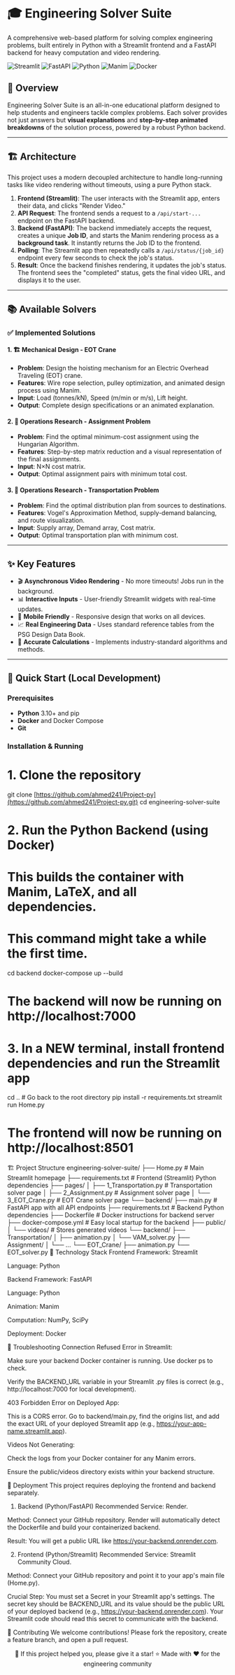 # 🎓 Engineering Solver Suite

A comprehensive web-based platform for solving complex engineering problems, built entirely in Python with a Streamlit frontend and a FastAPI backend for heavy computation and video rendering.

![Streamlit](https://img.shields.io/badge/Streamlit-1.33-ff69b4)
![FastAPI](https://img.shields.io/badge/FastAPI-0.110-teal)
![Python](https://img.shields.io/badge/Python-3.10+-green)
![Manim](https://img.shields.io/badge/Manim-0.18-blueviolet)
![Docker](https://img.shields.io/badge/Docker-20-blue)

## 🌟 Overview

Engineering Solver Suite is an all-in-one educational platform designed to help students and engineers tackle complex problems. Each solver provides not just answers but **visual explanations** and **step-by-step animated breakdowns** of the solution process, powered by a robust Python backend.

---

## 🏗️ Architecture

This project uses a modern decoupled architecture to handle long-running tasks like video rendering without timeouts, using a pure Python stack.

1.  **Frontend (Streamlit)**: The user interacts with the Streamlit app, enters their data, and clicks "Render Video."
2.  **API Request**: The frontend sends a request to a `/api/start-...` endpoint on the FastAPI backend.
3.  **Backend (FastAPI)**: The backend immediately accepts the request, creates a unique **Job ID**, and starts the Manim rendering process as a **background task**. It instantly returns the Job ID to the frontend.
4.  **Polling**: The Streamlit app then repeatedly calls a `/api/status/{job_id}` endpoint every few seconds to check the job's status.
5.  **Result**: Once the backend finishes rendering, it updates the job's status. The frontend sees the "completed" status, gets the final video URL, and displays it to the user.



---

## 📚 Available Solvers

### ✅ Implemented Solutions

#### 1. 🏗️ **Mechanical Design - EOT Crane**
- **Problem**: Design the hoisting mechanism for an Electric Overhead Traveling (EOT) crane.
- **Features**: Wire rope selection, pulley optimization, and animated design process using Manim.
- **Input**: Load (tonnes/kN), Speed (m/min or m/s), Lift height.
- **Output**: Complete design specifications or an animated explanation.

#### 2. 🎯 **Operations Research - Assignment Problem**
- **Problem**: Find the optimal minimum-cost assignment using the Hungarian Algorithm.
- **Features**: Step-by-step matrix reduction and a visual representation of the final assignments.
- **Input**: N×N cost matrix.
- **Output**: Optimal assignment pairs with minimum total cost.

#### 3. 🚚 **Operations Research - Transportation Problem**
- **Problem**: Find the optimal distribution plan from sources to destinations.
- **Features**: Vogel's Approximation Method, supply-demand balancing, and route visualization.
- **Input**: Supply array, Demand array, Cost matrix.
- **Output**: Optimal transportation plan with minimum cost.

---

## ✨ Key Features

- 🎬 **Asynchronous Video Rendering** - No more timeouts! Jobs run in the background.
- 📊 **Interactive Inputs** - User-friendly Streamlit widgets with real-time updates.
- 📱 **Mobile Friendly** - Responsive design that works on all devices.
- 📈 **Real Engineering Data** - Uses standard reference tables from the PSG Design Data Book.
- 🧮 **Accurate Calculations** - Implements industry-standard algorithms and methods.

---

## 🚀 Quick Start (Local Development)

### Prerequisites

- **Python** 3.10+ and pip
- **Docker** and Docker Compose
- **Git**

### Installation & Running


# 1. Clone the repository
git clone [https://github.com/ahmed241/Project-py](https://github.com/ahmed241/Project-py.git)
cd engineering-solver-suite

# 2. Run the Python Backend (using Docker)
# This builds the container with Manim, LaTeX, and all dependencies.
# This command might take a while the first time.
cd backend
docker-compose up --build
# The backend will now be running on http://localhost:7000

# 3. In a NEW terminal, install frontend dependencies and run the Streamlit app
cd .. # Go back to the root directory
pip install -r requirements.txt
streamlit run Home.py
# The frontend will now be running on http://localhost:8501
🏗️ Project Structure
engineering-solver-suite/
├── Home.py                       # Main Streamlit homepage
├── requirements.txt              # Frontend (Streamlit) Python dependencies
├── pages/
│   ├── 1_Transportation.py       # Transportation solver page
│   ├── 2_Assignment.py           # Assignment solver page
│   └── 3_EOT_Crane.py            # EOT Crane solver page
└── backend/
    ├── main.py                   # FastAPI app with all API endpoints
    ├── requirements.txt          # Backend Python dependencies
    ├── Dockerfile                # Docker instructions for backend server
    ├── docker-compose.yml        # Easy local startup for the backend
    ├── public/
    │   └── videos/               # Stores generated videos
    └── backend/
        ├── Transportation/
        │   ├── animation.py
        │   └── VAM_solver.py
        ├── Assignment/
        │   └── ...
        └── EOT_Crane/
            ├── animation.py
            └── EOT_solver.py
🎯 Technology Stack
Frontend
Framework: Streamlit

Language: Python

Backend
Framework: FastAPI

Language: Python

Animation: Manim

Computation: NumPy, SciPy

Deployment: Docker

🐛 Troubleshooting
Connection Refused Error in Streamlit:

Make sure your backend Docker container is running. Use docker ps to check.

Verify the BACKEND_URL variable in your Streamlit .py files is correct (e.g., http://localhost:7000 for local development).

403 Forbidden Error on Deployed App:

This is a CORS error. Go to backend/main.py, find the origins list, and add the exact URL of your deployed Streamlit app (e.g., https://your-app-name.streamlit.app).

Videos Not Generating:

Check the logs from your Docker container for any Manim errors.

Ensure the public/videos directory exists within your backend structure.

🚀 Deployment
This project requires deploying the frontend and backend separately.

1. Backend (Python/FastAPI)
Recommended Service: Render.

Method: Connect your GitHub repository. Render will automatically detect the Dockerfile and build your containerized backend.

Result: You will get a public URL like https://your-backend.onrender.com.

2. Frontend (Python/Streamlit)
Recommended Service: Streamlit Community Cloud.

Method: Connect your GitHub repository and point it to your app's main file (Home.py).

Crucial Step: You must set a Secret in your Streamlit app's settings. The secret key should be BACKEND_URL and its value should be the public URL of your deployed backend (e.g., https://your-backend.onrender.com). Your Streamlit code should read this secret to communicate with the backend.

🤝 Contributing
We welcome contributions! Please fork the repository, create a feature branch, and open a pull request.

<div align="center">

🌟 If this project helped you, please give it a star! ⭐
Made with ❤️ for the engineering community

</div>